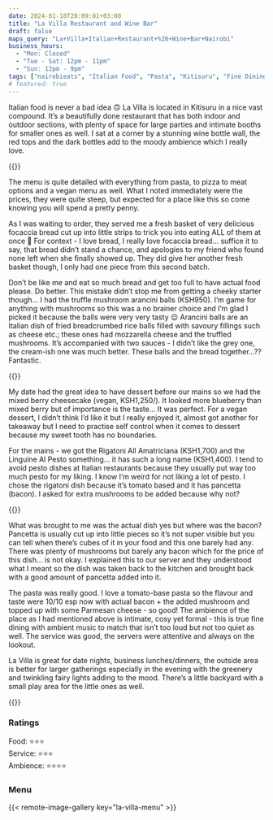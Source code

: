 ```yaml
---
date: 2024-01-18T20:09:01+03:00
title: "La Villa Restaurant and Wine Bar"
draft: false
maps_query: "La+Villa+Italian+Restaurant+%26+Wine+Bar+Nairobi"
business_hours:
  - "Mon: Closed"
  - "Tue - Sat: 12pm - 11pm"
  - "Sun: 12pm - 9pm"
tags: ["nairobieats", "Italian Food", "Pasta", "Kitisuru", "Fine Dining"]
# featured: true
---
```


Italian food is never a bad idea 🙃 La Villa is located in Kitisuru in a nice vast compound. It’s a beautifully done restaurant that has both indoor and outdoor sections, with plenty of space for large parties and intimate booths for smaller ones as well. I sat at a corner by a stunning wine bottle wall, the red tops and the dark bottles add to the moody ambience which I really love.

{{<image-gallery key="la-villa" titles="la-villa00 la-villa06  la-villa11 la-villa12 ">}}

The menu is quite detailed with everything from pasta, to pizza to meat options and a vegan menu as well. What I noted immediately were the prices, they were quite steep, but expected for a place like this so come knowing you will spend a pretty penny.

As I was waiting to order, they served me a fresh basket of very delicious focaccia bread cut up into little strips to trick you into eating ALL of them at once 🤤 For context - I love bread, I really love focaccia bread… suffice it to say, that bread didn’t stand a chance, and apologies to my friend who found none left when she finally showed up. They did give her another fresh basket though, I only had one piece from this second batch.

Don’t be like me and eat so much bread and get too full to have actual food please. Do better. This mistake didn’t stop me from getting a cheeky starter though… I had the truffle mushroom arancini balls (KSH950). I’m game for anything with mushrooms so this was a no brainer choice and I’m glad I picked it because the balls were very very tasty 😉 Arancini balls are an Italian dish of fried breadcrumbed rice balls filled with savoury fillings such as cheese etc.; these ones had mozzarella cheese and the truffled mushrooms. It’s accompanied with two sauces - I didn’t like the grey one, the cream-ish one was much better. These balls and the bread together…?? Fantastic.

{{<image-gallery key="la-villa" titles="la-villa01 la-villa04">}}

My date had the great idea to have dessert before our mains so we had the mixed berry cheesecake (vegan, KSH1,250/). It looked more blueberry than mixed berry but of importance is the taste… It was perfect. For a vegan dessert, I didn’t think I’d like it but I really enjoyed it, almost got another for takeaway but I need to practise self control when it comes to dessert because my sweet tooth has no boundaries.

For the mains - we got the Rigatoni All Amatriciana (KSH1,700) and the Linguine Al Pesto something… it has such a long name (KSH1,400). I tend to avoid pesto dishes at Italian restaurants because they usually put way too much pesto for my liking. I know I’m weird for not liking a lot of pesto. I chose the rigatoni dish because it’s tomato based and it has pancetta (bacon). I asked for extra mushrooms to be added because why not?

{{<image-gallery key="la-villa" titles="la-villa02 la-villa03 la-villa05 la-villa09">}}

What was brought to me was the actual dish yes but where was the bacon? Pancetta is usually cut up into little pieces so it’s not super visible but you can tell when there’s cubes of it in your food and this one barely had any. There was plenty of mushrooms but barely any bacon which for the price of this dish… is not okay. I explained this to our server and they understood what I meant so the dish was taken back to the kitchen and brought back with a good amount of pancetta added into it.

The pasta was really good. I love a tomato-base pasta so the flavour and taste were 10/10 esp now with actual bacon + the added mushroom and topped up with some Parmesan cheese - so good! The ambience of the place as I had mentioned above is intimate, cosy yet formal - this is true fine dining with ambient music to match that isn’t too loud but not too quiet as well. The service was good, the servers were attentive and always on the lookout.

La Villa is great for date nights, business lunches/dinners, the outside area is better for larger gatherings especially in the evening with the greenery and twinkling fairy lights adding to the mood. There’s a little backyard with a small play area for the little ones as well.

{{<image-gallery key="la-villa" titles="la-villa07 la-villa08  la-villa13 la-villa14 ">}}

### Ratings

Food: ⭐️⭐️⭐️<br>
Service: ⭐️⭐️⭐️<br>
Ambience: ⭐️⭐️⭐️⭐️<br>

### Menu

{{< remote-image-gallery key="la-villa-menu" >}}
